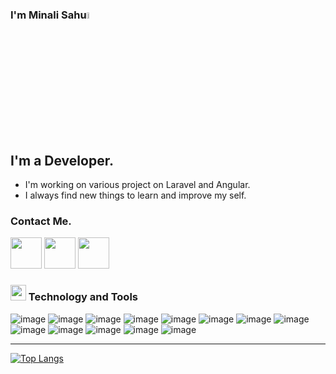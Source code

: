 ### I'm Minali Sahu<img src="https://raw.githubusercontent.com/MartinHeinz/MartinHeinz/master/wave.gif" width="5%">


## I'm a Developer.
<!-- - I'm learning angular. -->
- I'm working on various project on Laravel and Angular.
- I always find new things to learn and improve my self.


### Contact Me.

<a href="https://github.com/minalisahu"><img src="https://img.icons8.com/nolan/64/github.png" width='50px'/></a>
<a href="https://www.linkedin.com/in/minali-sahu-4775aa178/"><img src="https://img.icons8.com/cute-clipart/64/000000/linkedin.png" width='50'/></a>
<a href="mailto: minalisahu098@gmail.com"><img src="https://img.icons8.com/fluent/64/000000/gmail.png" width="50"/></a>
<br>

### <img src="https://img.icons8.com/nolan/64/wrench.png" width="25"/> Technology and Tools

![image](https://img.icons8.com/color/48/000000/html-5.png)
![image](https://img.icons8.com/color/48/000000/css3.png)
![image](https://img.icons8.com/color/48/000000/bootstrap.png)
![image](https://img.icons8.com/color/48/000000/javascript.png)
![image](https://img.icons8.com/officel/40/000000/php-logo.png)
![image](https://img.icons8.com/color/48/000000/git.png)
![image](https://img.icons8.com/fluent/48/000000/github.png)
![image](https://img.icons8.com/ios-filled/50/000000/mysql-logo.png)
![image](https://img.icons8.com/office/48/000000/database.png)
![image](https://img.icons8.com/color/48/000000/ubuntu.png)
![image](https://img.icons8.com/fluent/50/000000/visual-studio-code-2019.png)
![image](https://img.icons8.com/color/48/000000/linux-mint.png)
![image](https://img.icons8.com/color/48/000000/angularjs.png)

<!-- ![image](https://img.icons8.com/color/48/000000/python.png) -->
<!-- ![image](https://img.icons8.com/color/48/000000/django.png) -->
<!-- ![image](https://img.icons8.com/color/40/000000/pycharm.png) -->
<!-- ![image](https://img.icons8.com/color/48/000000/mongodb.png) -->






---
[![Top Langs](https://github-readme-stats.vercel.app/api/top-langs/?username=minalisahu&theme=tokyonight)](https://github.com/minalisahu/)
